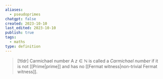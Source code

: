 ```yaml
---
aliases:
  - pseudoprimes
chatgpt: false
created: 2023-10-10
last_edited: 2023-10-10
publish: true
tags:
  - maths
type: definition
---
```

>[!tldr] Carmichael number
>A $z \in \mathbb{N}$ is called a *Carmichael number* if it is not [[Prime|prime]] and has no [[Fermat witness|non-trivial Fermat witness]].

